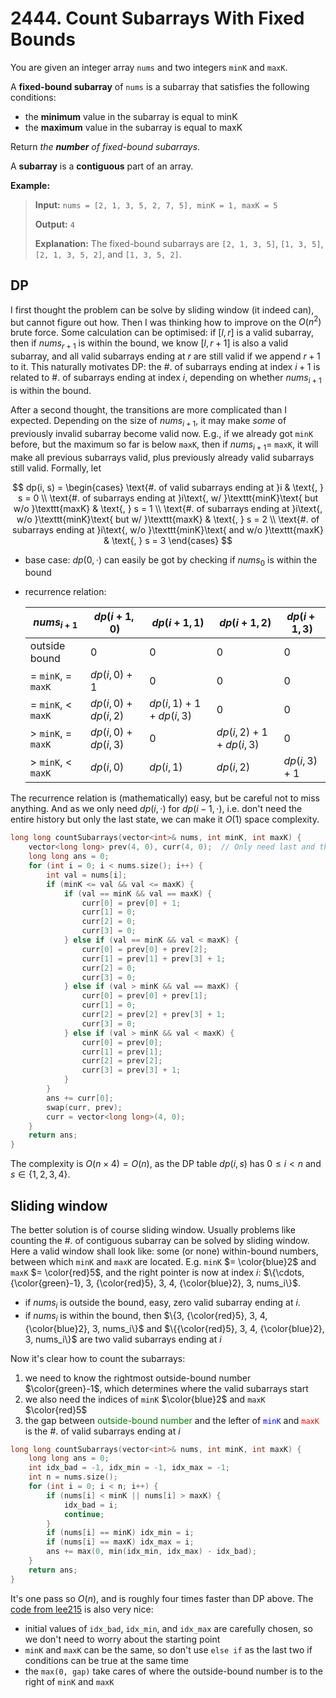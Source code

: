 # 2444. Count Subarrays With Fixed Bounds

You are given an integer array `nums` and two integers `minK` and `maxK`.

A **fixed-bound subarray** of `nums` is a subarray that satisfies the following conditions:

* the **minimum** value in the subarray is equal to minK
* the **maximum** value in the subarray is equal to maxK

Return *the __number__ of fixed-bound subarrays*.

A **subarray** is a **contiguous** part of an array.

 
**Example:**

> **Input:** `nums = [2, 1, 3, 5, 2, 7, 5], minK = 1, maxK = 5`
>
> **Output:** `4`
>
> **Explanation:** The fixed-bound subarrays are `[2, 1, 3, 5]`, `[1, 3, 5]`, `[2, 1, 3, 5, 2]`, and `[1, 3, 5, 2]`.


## DP

I first thought the problem can be solve by sliding window (it indeed can), but cannot figure out how. Then I was thinking how to improve on the $O(n^2)$ brute force. Some calculation can be optimised: if $[l, r]$ is a valid subarray, then if $nums_{r + 1}$ is within the bound, we know $[l, r + 1]$ is also a valid subarray, and all valid subarrays ending at $r$ are still valid if we append $r + 1$ to it. This naturally motivates DP: the #. of subarrays ending at index $i + 1$ is related to #. of subarrays ending at index $i$, depending on whether $nums_{i + 1}$ is within the bound.

After a second thought, the transitions are more complicated than I expected. Depending on the size of $nums_{i + 1}$, it may make *some* of previously invalid subarray become valid now. E.g., if we already got `minK` before, but the maximum so far is below `maxK`, then if $nums_{i + 1} =$ `maxK`, it will make all previous subarrays valid, plus previously already valid subarrays still valid. Formally, let

$$
dp(i, s) = 
\begin{cases}
\text{#. of valid subarrays ending at }i & \text{, } s = 0 \\ 
\text{#. of subarrays ending at }i\text{, w/ }\texttt{minK}\text{ but w/o }\texttt{maxK} & \text{, } s = 1 \\ 
\text{#. of subarrays ending at }i\text{, w/o }\texttt{minK}\text{ but w/ }\texttt{maxK} & \text{, } s = 2 \\ 
\text{#. of subarrays ending at }i\text{, w/o }\texttt{minK}\text{ and w/o }\texttt{maxK} & \text{, } s = 3 
\end{cases}
$$

* base case: $dp(0, \cdot)$ can easily be got by checking if $nums_0$ is within the bound
* recurrence relation: 
    
    | $nums_{i + 1}$               | $dp(i + 1, 0)$        | $dp(i + 1, 1)$            | $dp(i + 1, 2)$            | $dp(i + 1, 3)$ |
    |------------------------------|-----------------------|---------------------------|---------------------------|----------------|
    | outside bound                | $0$                   | $0$                       | $0$                       | $0$            |
    | $=$ `minK`, $=$ `maxK`       | $dp(i, 0) + 1$        | $0$                       | $0$                       | $0$            |
    | $=$ `minK`, $<$ `maxK`       | $dp(i, 0) + dp(i, 2)$ | $dp(i, 1) + 1 + dp(i, 3)$ | $0$                       | $0$            |
    | $>$ `minK`, $=$ `maxK`       | $dp(i, 0) + dp(i, 3)$ | $0$                       | $dp(i, 2) + 1 + dp(i, 3)$ | $0$            |
    | $>$ `minK`, $<$ `maxK`       | $dp(i, 0)$            | $dp(i, 1)$                | $dp(i, 2)$                | $dp(i, 3) + 1$ |

The recurrence relation is (mathematically) easy, but be careful not to miss anything. And as we only need $dp(i, \cdot)$ for $dp(i - 1, \cdot)$, i.e. don't need the entire history but only the last state, we can make it $O(1)$ space complexity.

```cpp
long long countSubarrays(vector<int>& nums, int minK, int maxK) {
    vector<long long> prev(4, 0), curr(4, 0);  // Only need last and this state
    long long ans = 0;
    for (int i = 0; i < nums.size(); i++) {
        int val = nums[i];
        if (minK <= val && val <= maxK) {
            if (val == minK && val == maxK) {
                curr[0] = prev[0] + 1;
                curr[1] = 0;
                curr[2] = 0;
                curr[3] = 0;
            } else if (val == minK && val < maxK) {
                curr[0] = prev[0] + prev[2];
                curr[1] = prev[1] + prev[3] + 1;
                curr[2] = 0;
                curr[3] = 0;
            } else if (val > minK && val == maxK) {
                curr[0] = prev[0] + prev[1];
                curr[1] = 0;
                curr[2] = prev[2] + prev[3] + 1;
                curr[3] = 0;
            } else if (val > minK && val < maxK) {
                curr[0] = prev[0];
                curr[1] = prev[1];
                curr[2] = prev[2];
                curr[3] = prev[3] + 1;
            }
        }
        ans += curr[0];
        swap(curr, prev);
        curr = vector<long long>(4, 0);
    }
    return ans;
}
```

The complexity is $O(n\times 4) = O(n)$, as the DP table $dp(i, s)$ has $0\leq i < n$ and $s \in \{1, 2, 3, 4\}$.


## Sliding window

The better solution is of course sliding window. Usually problems like counting the #. of contiguous subarray can be solved by sliding window. Here a valid window shall look like: some (or none) within-bound numbers, between which `minK` and `maxK` are located. E.g. `minK` $= \color{blue}2$ and `maxK` $= \color{red}5$, and the right pointer is now at index $i$: $\{\cdots, {\color{green}-1}, 3, {\color{red}5}, 3, 4, {\color{blue}2}, 3, nums_i\}$.

* if $nums_i$ is outside the bound, easy, zero valid subarray ending at $i$.
* if $nums_i$ is within the bound, then $\{3, {\color{red}5}, 3, 4, {\color{blue}2}, 3, nums_i\}$ and $\{{\color{red}5}, 3, 4, {\color{blue}2}, 3, nums_i\}$ are two valid subarrays ending at $i$

Now it's clear how to count the subarrays:

1. we need to know the rightmost outside-bound number $\color{green}-1$, which determines where the valid subarrays start
1. we also need the indices of `minK` $\color{blue}2$ and `maxK` $\color{red}5$
1. the gap between <font color="green">outside-bound number</font> and the lefter of <font color="blue">`minK`</font> and <font color="red">`maxK`</font> is the #. of valid subarrays ending at $i$

```cpp
long long countSubarrays(vector<int>& nums, int minK, int maxK) {
    long long ans = 0;
    int idx_bad = -1, idx_min = -1, idx_max = -1;
    int n = nums.size();
    for (int i = 0; i < n; i++) {
        if (nums[i] < minK || nums[i] > maxK) {
            idx_bad = i;
            continue;
        }
        if (nums[i] == minK) idx_min = i;
        if (nums[i] == maxK) idx_max = i;
        ans += max(0, min(idx_min, idx_max) - idx_bad);
    }
    return ans;
}
```

It's one pass so $O(n)$, and is roughly four times faster than DP above. The [code from lee215](https://leetcode.com/problems/count-subarrays-with-fixed-bounds/solutions/2708099/java-c-python-sliding-window-with-explanation) is also very nice:

* initial values of `idx_bad`, `idx_min`, and `idx_max` are carefully chosen, so we don't need to worry about the starting point
* `minK` and `maxK` can be the same, so don't use `else if` as the last two if conditions can be true at the same time
* the `max(0, gap)` take cares of where the outside-bound number is to the right of `minK` and `maxK`
